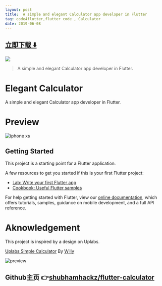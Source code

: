 ```yaml
---
layout: post
title:  A simple and elegant Calculator app developer in Flutter
tag: code4flutter,flutter code , Calculator
date: 2019-06-08
---
```


 


## [立即下载 ️⬇️ ](https://codeload.github.com/shubhamhackz/flutter-calculator/zip/master) 


 
![](https://flutterawesome.com/content/images/2019/02/Elegant-Calculator.jpg)
 
>
> A simple and elegant Calculator app developer in Flutter.
>

 
# Elegant Calculator

A simple and elegant Calculator app developer in Flutter.

# Preview
![iphone xs](https://user-images.githubusercontent.com/15217195/52178363-8d241880-27f3-11e9-82c4-12b509442ff4.png)


## Getting Started

This project is a starting point for a Flutter application.

A few resources to get you started if this is your first Flutter project:

- [Lab: Write your first Flutter app](https://flutter.io/docs/get-started/codelab)
- [Cookbook: Useful Flutter samples](https://flutter.io/docs/cookbook)

For help getting started with Flutter, view our 
[online documentation](https://flutter.io/docs), which offers tutorials, 
samples, guidance on mobile development, and a full API reference.

# Aknowledgement
This project is inspired by a design on Uplabs.

[Uplabs Simple Calculator](https://www.uplabs.com/posts/simple-calculator-theme) By [Willy](https://www.uplabs.com/wii2zo)

![preview](https://user-images.githubusercontent.com/15217195/52176147-bc775d00-27d4-11e9-90d9-ebeb1f53f225.jpg)

## Github主页 👉[shubhamhackz/flutter-calculator](http://github.com/shubhamhackz/flutter-calculator)